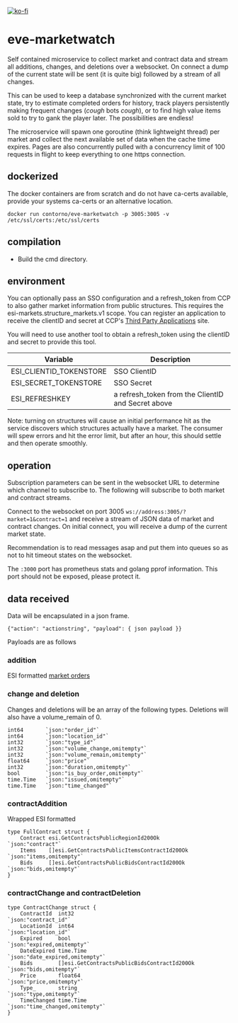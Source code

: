 [![ko-fi](https://ko-fi.com/img/githubbutton_sm.svg)](https://ko-fi.com/O5O33VK5S)

# eve-marketwatch

Self contained microservice to collect market and contract data and stream all additions, changes, and deletions over a websocket. On connect a dump of the current state will be sent (it is quite big) followed by a stream of all changes.

This can be used to keep a database synchronized with the current market state, try to estimate completed orders for history, track players persistently making frequent changes (*cough* bots *cough*), or to find high value items sold to try to gank the player later. The possibilities are endless!

The microservice will spawn one goroutine (think lightweight thread) per market and collect the next available set of data when the cache time expires. Pages are also concurrently pulled with a concurrency limit of 100 requests in flight to keep everything to one https connection. 

## dockerized
The docker containers are from scratch and do not have ca-certs available, provide your systems ca-certs or an alternative location.

`docker run contorno/eve-marketwatch -p 3005:3005 -v /etc/ssl/certs:/etc/ssl/certs`

## compilation

* Build the cmd directory.

## environment

You can optionally pass an SSO configuration and a refresh_token from CCP to also gather market information from public structures. This requires the esi-markets.structure_markets.v1 scope. You can register an application to receive the clientID and secret at CCP's [Third Party Applications](https://developers.eveonline.com/) site.

You will need to use another tool to obtain a refresh_token using the clientID and secret to provide this tool.

| Variable        | Description | 
| ------------- |-------------| 
| ESI_CLIENTID_TOKENSTORE | SSO ClientID |
| ESI_SECRET_TOKENSTORE | SSO Secret |
| ESI_REFRESHKEY | a refresh_token from the ClientID and Secret above |

Note: turning on structures will cause an initial performance hit as the service discovers which structures actually have a market. The consumer will spew errors and hit the error limit, but after an hour, this should settle and then operate smoothly.

## operation
Subscription parameters can be sent in the websocket URL to determine which channel to subscribe to.
The following will subscribe to both market and contract streams.

Connect to the websocket on port 3005 `ws://address:3005/?market=1&contract=1` and receive a stream of JSON data of market and contract changes. On initial connect, you will receive a dump of the current market state.

Recommendation is to read messages asap and put them into queues so as not to hit timeout states on the websocket.

The `:3000` port has prometheus stats and golang pprof information. This port should not be exposed, please protect it.

## data received

Data will be encapsulated in a json frame. 
```
{"action": "actionstring", "payload": { json payload }}
``` 
Payloads are as follows

### addition

ESI formatted [market orders](https://esi.evetech.net/ui/#/Market/get_markets_region_id_orders)

### change and deletion

Changes and deletions will be an array of the following types. Deletions will also have a volume_remain of 0.

```golang
int64		`json:"order_id"`
int64		`json:"location_id"`
int32		`json:"type_id"`
int32		`json:"volume_change,omitempty"`
int32		`json:"volume_remain,omitempty"`
float64		`json:"price"`
int32		`json:"duration,omitempty"`
bool		`json:"is_buy_order,omitempty"`
time.Time	`json:"issued,omitempty"`
time.Time	`json:"time_changed"`
``` 

### contractAddition

Wrapped ESI formatted
```golang
type FullContract struct {
	Contract esi.GetContractsPublicRegionId200Ok          `json:"contract"`
	Items    []esi.GetContractsPublicItemsContractId200Ok `json:"items,omitempty"`
	Bids     []esi.GetContractsPublicBidsContractId200Ok  `json:"bids,omitempty"`
}
```

### contractChange and contractDeletion
```golang
type ContractChange struct {
	ContractId  int32                                       `json:"contract_id"`
	LocationId  int64                                       `json:"location_id"`
	Expired     bool                                        `json:"expired,omitempty"`
	DateExpired time.Time                                   `json:"date_expired,omitempty"`
	Bids        []esi.GetContractsPublicBidsContractId200Ok `json:"bids,omitempty"`
	Price       float64                                     `json:"price,omitempty"`
	Type_       string                                      `json:"type,omitempty"`
	TimeChanged time.Time                                   `json:"time_changed,omitempty"`
}
```
